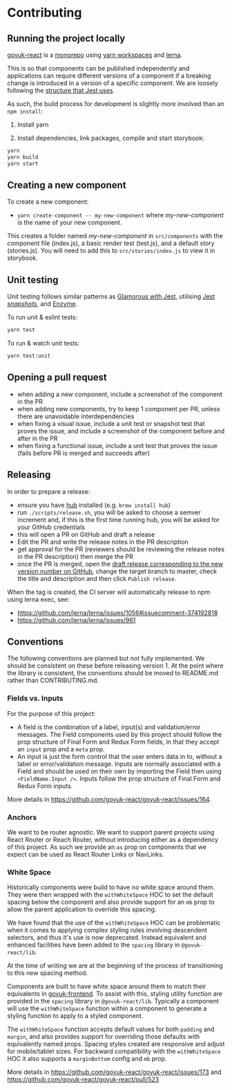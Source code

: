 # Contributing

## Running the project locally

[govuk-react](https://github.com/govuk-react/govuk-react) is a [monorepo](https://github.com/babel/babel/blob/master/doc/design/monorepo.md) using [yarn workspaces](https://yarnpkg.com/blog/2017/08/02/introducing-workspaces/) and [lerna](https://github.com/lerna/lerna).

This is so that components can be published independently and applications can require different versions of a component if a breaking change is introduced in a version of a specific component. We are loosely following the [structure that Jest uses](https://github.com/facebook/jest).

As such, the build process for development is slightly more involved than an `npm install`:

1. Install yarn

2. Install dependencies, link packages, compile and start storybook:

```sh
yarn
yarn build
yarn start
```

## Creating a new component
To create a new component:
- `yarn create-component -- my-new-component` where _my-new-component_ is the name of your new component.

This creates a folder named _my-new-component_ in `src/components` with the component file (index.js), a basic render test (test.js), and a default story (stories.js). You will need to add this to `src/stories/index.js` to view it in storybook.


## Unit testing
Unit testing follows similar patterns as [Glamorous with Jest](https://github.com/paypal/glamorous/tree/master/examples/with-jest), utilising [Jest _snapshots_](https://facebook.github.io/jest/docs/en/snapshot-testing.html), and [Enzyme](https://github.com/airbnb/enzyme).

To run unit & eslint tests:
```sh
yarn test
```

To run & watch unit tests:
```sh
yarn test:unit
```

## Opening a pull request

- when adding a new component, include a screenshot of the component in the PR
- when adding new components, try to keep 1 component per PR, unless there are unavoidable interdependencies
- when fixing a visual issue, include a unit test or snapshot test that proves the issue, and include a screenshot of the component before and after in the PR
- when fixing a functional issue, include a unit test that proves the issue (fails before PR is merged and succeeds after)

## Releasing

In order to prepare a release:

- ensure you have [hub](https://hub.github.com) installed (e.g. `brew install hub`)
- run `./scripts/release.sh`, you will be asked to choose a semver increment and, if this is the first time running hub, you will be asked for your GitHub credentials
- this will open a PR on GitHub and draft a release
- Edit the PR and write the release notes in the PR description
- get approval for the PR (reviewers should be reviewing the release notes in the PR description) then merge the PR
- once the PR is merged, open the [draft release corresponding to the new version number on GitHub](https://github.com/govuk-react/govuk-react/releases), change the target branch to master, check the title and description and then click `Publish release`.

When the tag is created, the CI server will automatically release to npm using lerna exec, see:

- https://github.com/lerna/lerna/issues/1056#issuecomment-374192818
- https://github.com/lerna/lerna/issues/961

## Conventions

The following conventions are planned but not fully implemented. We should be consistent on these before releasing version 1. At the point where the library is consistent, the conventions should be moved to README.md rather than CONTRIBUTING.md.

### Fields vs. Inputs

For the purpose of this project:

- A field is the combination of a label, input(s) and validation/error messages. The Field components used by this project should follow the prop structure of Final Form and Redux Form fields, in that they accept an `input` prop and a `meta` prop.
- An input is just the form control that the user enters data in to, without a label or error/validation message. Inputs are normally associated with a Field and should be used on their own by importing the Field then using `<FieldName.Input />`. Inputs follow the prop structure of Final Form and Redux Form inputs.

More details in https://github.com/govuk-react/govuk-react/issues/164.

### Anchors

We want to be router agnostic. We want to support parent projects using React Router or Reach Router, without introducing either as a dependency of this project. As such we provide an `as` prop on components that we expect can be used as React Router Links or NavLinks.

### White Space

Historically components were build to have no white space around them. They were then wrapped with the `withWhiteSpace` HOC to set the default spacing below the component and also provide support for an `mb` prop to allow the parent application to override this spacing.

We have found that the use of the `withWhiteSpace` HOC can be problematic when it comes to applying complex styling rules involving descendent selectors, and thus it's use is now deprecated. Instead equivalent and enhanced facilities have been added to the `spacing` library in `@govuk-react/lib`.

At the time of writing we are at the beginning of the process of transitioning to this new spacing method.

Components are built to have white space around them to match their equivalents in [govuk-frontend](https://github.com/alphagov/govuk-frontend). To assist with this, styling utility function are provided in the `spacing` library in `@govuk-react/lib`. Typically a component will use the `withWhiteSpace` function within a component to generate a styling function to apply to a styled component.

The `withWhiteSpace` function accepts default values for both `padding` and `margin`, and also provides support for overriding those defaults with equivalently named props. Spacing styles created are responsive and adjust for mobile/tablet sizes. For backward compatibility with the `withWhiteSpace` HOC it also supports a `marginBottom` config and `mb` prop.

More details in https://github.com/govuk-react/govuk-react/issues/173
and https://github.com/govuk-react/govuk-react/pull/523
